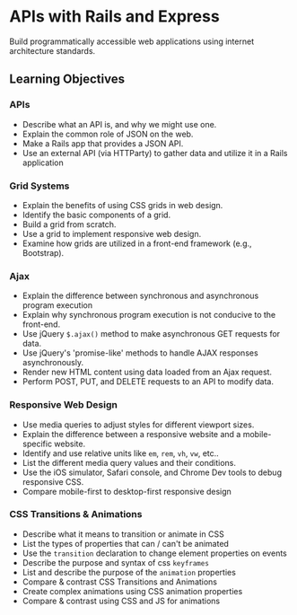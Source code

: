 # APIs with Rails and Express

Build programmatically accessible web applications using
internet architecture standards.

## Learning Objectives

### APIs
- Describe what an API is, and why we might use one.
- Explain the common role of JSON on the web.
- Make a Rails app that provides a JSON API.
- Use an external API (via HTTParty) to gather data and utilize it in a Rails application

### Grid Systems
- Explain the benefits of using CSS grids in web design.
- Identify the basic components of a grid.
- Build a grid from scratch.
- Use a grid to implement responsive web design.
- Examine how grids are utilized in a front-end framework (e.g., Bootstrap).

### Ajax
- Explain the difference between synchronous and asynchronous program execution
- Explain why synchronous program execution is not conducive to the front-end.
- Use jQuery `$.ajax()` method to make asynchronous GET requests for data.
- Use jQuery's 'promise-like' methods to handle AJAX responses asynchronously.
- Render new HTML content using data loaded from an Ajax request.
- Perform POST, PUT, and DELETE requests to an API to modify data.

### Responsive Web Design

- Use media queries to adjust styles for different viewport sizes.
- Explain the difference between a responsive website and a mobile-specific website.
- Identify and use relative units like `em`, `rem`, `vh`, `vw`, etc..
- List the different media query values and their conditions.
- Use the iOS simulator, Safari console, and Chrome Dev tools to debug responsive CSS.
- Compare mobile-first to desktop-first responsive design

### CSS Transitions & Animations

- Describe what it means to transition or animate in CSS
- List the types of properties that can / can't be animated
- Use the `transition` declaration to change element properties on events
- Describe the purpose and syntax of css `keyframes`
- List and describe the purpose of the `animation` properties
- Compare & contrast CSS Transitions and Animations
- Create complex animations using CSS animation properties
- Compare & contrast using CSS and JS for animations
